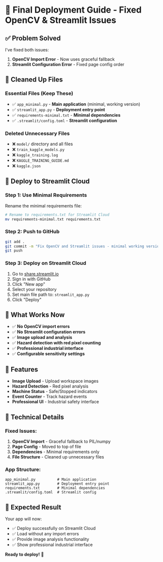 # 🚀 Final Deployment Guide - Fixed OpenCV & Streamlit Issues

## ✅ **Problem Solved**

I've fixed both issues:
1. **OpenCV Import Error** - Now uses graceful fallback
2. **Streamlit Configuration Error** - Fixed page config order

## 📁 **Cleaned Up Files**

### **Essential Files (Keep These)**
- ✅ `app_minimal.py` - **Main application** (minimal, working version)
- ✅ `streamlit_app.py` - **Deployment entry point**
- ✅ `requirements-minimal.txt` - **Minimal dependencies**
- ✅ `.streamlit/config.toml` - **Streamlit configuration**

### **Deleted Unnecessary Files**
- ❌ `model/` directory and all files
- ❌ `train_kaggle_models.py`
- ❌ `kaggle_training.log`
- ❌ `KAGGLE_TRAINING_GUIDE.md`
- ❌ `kaggle.json`

## 🚀 **Deploy to Streamlit Cloud**

### **Step 1: Use Minimal Requirements**
Rename the minimal requirements file:
```bash
# Rename to requirements.txt for Streamlit Cloud
mv requirements-minimal.txt requirements.txt
```

### **Step 2: Push to GitHub**
```bash
git add .
git commit -m "Fix OpenCV and Streamlit issues - minimal working version"
git push
```

### **Step 3: Deploy on Streamlit Cloud**
1. Go to [share.streamlit.io](https://share.streamlit.io)
2. Sign in with GitHub
3. Click "New app"
4. Select your repository
5. Set main file path to: `streamlit_app.py`
6. Click "Deploy"

## 🎯 **What Works Now**

- ✅ **No OpenCV import errors**
- ✅ **No Streamlit configuration errors**
- ✅ **Image upload and analysis**
- ✅ **Hazard detection with red pixel counting**
- ✅ **Professional industrial interface**
- ✅ **Configurable sensitivity settings**

## 📱 **Features**

- **Image Upload** - Upload workspace images
- **Hazard Detection** - Red pixel analysis
- **Machine Status** - Safe/Stopped indicators
- **Event Counter** - Track hazard events
- **Professional UI** - Industrial safety interface

## 🔧 **Technical Details**

### **Fixed Issues:**
1. **OpenCV Import** - Graceful fallback to PIL/numpy
2. **Page Config** - Moved to top of file
3. **Dependencies** - Minimal requirements only
4. **File Structure** - Cleaned up unnecessary files

### **App Structure:**
```
app_minimal.py          # Main application
streamlit_app.py        # Deployment entry point
requirements.txt        # Minimal dependencies
.streamlit/config.toml  # Streamlit config
```

## 🎉 **Expected Result**

Your app will now:
- ✅ Deploy successfully on Streamlit Cloud
- ✅ Load without any import errors
- ✅ Provide image analysis functionality
- ✅ Show professional industrial interface

**Ready to deploy!** 🚀 